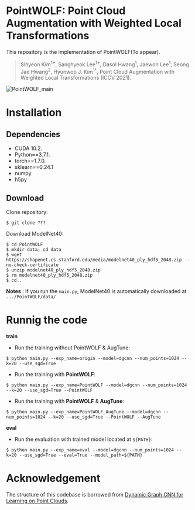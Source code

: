 # PointWOLF: Point Cloud Augmentation with Weighted Local Transformations

This repository is the implementation of PointWOLF\(To appear\).

> Sihyeon Kim<sup>1*</sup>, Sanghyeok Lee<sup>1*</sup>, Dasol Hwang<sup>1</sup>, Jaewon Lee<sup>1</sup>, Seong Jae Hwang<sup>2</sup>, Hyunwoo J. Kim<sup>1†</sup>, Point Cloud Augmentation with Weighted Local Transformations (ICCV 2021).

![PointWOLF_main](https://user-images.githubusercontent.com/49049753/129553285-d7ea163b-c5a1-4b6c-ba98-077616d2b953.png)

# Installation
## Dependencies
- CUDA 10.2.
- Python==3.7.1.
- torch==1.7.0.
- sklearn==0.24.1
- numpy
- h5py

## Download
Clone repository:
```
$ git clone ???
```

Download ModelNet40:
```
$ cd PointWOLF
$ mkdir data; cd data
$ wget https://shapenet.cs.stanford.edu/media/modelnet40_ply_hdf5_2048.zip --no-check-certificate
$ unzip modelnet40_ply_hdf5_2048.zip
$ rm modelnet40_ply_hdf5_2048.zip
$ cd..
```
**Notes** : If you run the `main.py`, ModelNet40 is automatically downloaded at `.../PointWOLF/data/`

# Runnig the code

**train**

- Run the training without PointWOLF & AugTune:  
```
$ python main.py --exp_name=origin --model=dgcnn --num_points=1024 --k=20 --use_sgd=True
```

- Run the training with **PointWOLF**:  
```
$ python main.py --exp_name=PointWOLF --model=dgcnn --num_points=1024 --k=20 --use_sgd=True --PointWOLF
```

- Run the training with **PointWOLF** & **AugTune**:  
```
$ python main.py --exp_name=PointWOLF_AugTune --model=dgcnn --num_points=1024 --k=20 --use_sgd=True --PointWOLF --AugTune
```


**eval**

- Run the evaluation with trained model located at `${PATH}`:  
```
$ python main.py --exp_name=eval --model=dgcnn --num_points=1024 --k=20 --use_sgd=True --eval=True --model_path=${PATH}
```


# Acknowledgement
The structure of this codebase is borrowed from [Dynamic Graph CNN for Learning on Point Clouds](https://github.com/WangYueFt/dgcnn).
